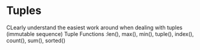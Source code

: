 # Tuples

CLearly understand the easiest work around when dealing with tuples (immutable sequence)
Tuple Functions :len(), max(), min(), tuple(), index(), count(), sum(), sorted()
